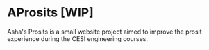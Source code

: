 # AProsits [WIP]
Asha's Prosits is a small website project aimed to improve the prosit experience during the CESI engineering courses.
